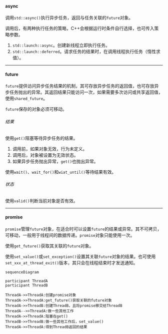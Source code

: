 #### async

调用`std::async()`执行异步任务，返回与任务关联的`future`对象。

调用后，有两种执行任务的策略，C++会根据运行时条件自行选择，也可传入策略参数。

1. `std::launch::async`。创建新线程立即执行任务。
2. `std::launch::deferred`。请求任务的结果时，在调用线程执行任务（惰性求值）。

---

#### future

`future`提供访问异步任务结果的机制，其可存放异步任务的返回值，也可存放异步任务抛出的异常。其返回结果只能访问一次，如果需要多次访问或共享返回值，使用`shared_future`。

`future`保存的对象必须可移动。

###### 结果

使用`get()`阻塞等待异步任务的结果。

1. 调用前，如果对象无效，行为未定义。
2. 调用后，对象被设置为无效状态。
3. 如果异步任务抛出异常，`get()`也抛出异常。

使用`wait()`、`wait_for()`和`wiat_until()`等待结果有效。

###### 状态

使用`valid()`判断当前对象是否有效。

---

#### promise

`promise`管理`future`对象，在适合时可以设置`future`的结果或异常。其不可拷贝，可移动，一般用于线程间的数据传递。`promise`对象只能使用一次。

使用`get_future()`获取其关联的`future`对象。

使用`set_value()`或`set_exception()`设置其关联`future`对象的结果。也可使用`set_xxx_at_thread_exit()`版本，其只会在线程结束时才发送通知。

```mermaid
sequenceDiagram

participant ThreadA
participant ThreadB

ThreadA->>ThreadA:创建promise对象
ThreadA->>ThreadA:get_future()获取关联的future对象
ThreadA->>ThreadB:创建ThreadB，且将promise移交给ThreadB
ThreadA-->>ThreadA:做一些其他工作
ThreadA->>ThreadA:阻塞在get()
ThreadB->>ThreadB:做一些其他工作后，set_value()
ThreadA->>ThreadA:得到ThreadB返回的结果
```
